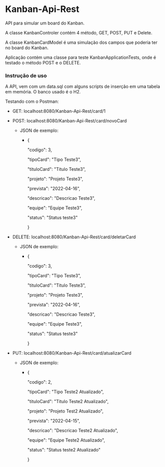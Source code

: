 # Kanban-Api-Rest

API para simular um board do Kanban.

A classe KanbanControler contém 4 método, GET, POST, PUT e Delete. 

A classe KanbanCardModel é uma simulação dos campos que poderia ter no board do Kanban.

Aplicação contém uma classe para teste KanbanApplicationTests, onde é testado o método POST e o DELETE.



### Instrução de uso

A API, vem com um data.sql com alguns scripts de inserção em uma tabela em memória. O banco usado é o H2.

Testando com o Postman:

- GET: localhost:8080/Kanban-Api-Rest/card/1

- POST: localhost:8080/Kanban-Api-Rest/card/novoCard

  - JSON de exemplo:

    - {

        "codigo": 3,

        "tipoCard": "Tipo Teste3",

        "tituloCard": "Titulo Teste3",

        "projeto": "Projeto Teste3",

        "prevista": "2022-04-16",

        "descricao": "Descricao Teste3",

        "equipe": "Equipe Teste3",

        "status": "Status teste3"

      }

- DELETE: localhost:8080/Kanban-Api-Rest/card/deletarCard

  - JSON de exemplo:

    - {

        "codigo": 3,

        "tipoCard": "Tipo Teste3",

        "tituloCard": "Titulo Teste3",

        "projeto": "Projeto Teste3",

        "prevista": "2022-04-16",

        "descricao": "Descricao Teste3",

        "equipe": "Equipe Teste3",

        "status": "Status teste3"

      }

- PUT: localhost:8080/Kanban-Api-Rest/card/atualizarCard

  - JSON de exemplo:

    - {

        "codigo": 2,

        "tipoCard": "Tipo Teste2 Atualizado",

        "tituloCard": "Titulo Teste2 Atualizado",

        "projeto": "Projeto Test2 Atualizado",

        "prevista": "2022-04-15",

        "descricao": "Descricao Teste2 Atualizado",

        "equipe": "Equipe Teste2 Atualizado",

        "status": "Status teste2 Atualizado"

      }
